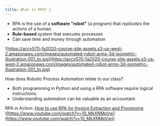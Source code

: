 ```yaml
---
title: What is RPA? 🤖
---
```


- RPA is the use of a **software "robot"** (a program) that _replicates_ the actions of a human.
- **Rule-based** system that executes processes
- Can save time and money through automation

![https://accy570-fa2020-course-site-assets.s3-us-west-2.amazonaws.com/images/automated-robot-arms-3d-isometric-illustration-001_tn.jpg](https://accy570-fa2020-course-site-assets.s3-us-west-2.amazonaws.com/images/automated-robot-arms-3d-isometric-illustration-001_tn.jpg)

How does Robotic Process Automation relate to our class?

- Both programming in Python and using a RPA software require logical instructions.
- Understanding automation can be valuable as an accountant.

RPA in Action: [How to use RPA for Invoice Extraction and Processing](https://www.youtube.com/watch?v=10_MkXNMpVw) ([https://www.youtube.com/watch?v=10_MkXNMpVw](https://www.youtube.com/watch?v=10_MkXNMpVw))
